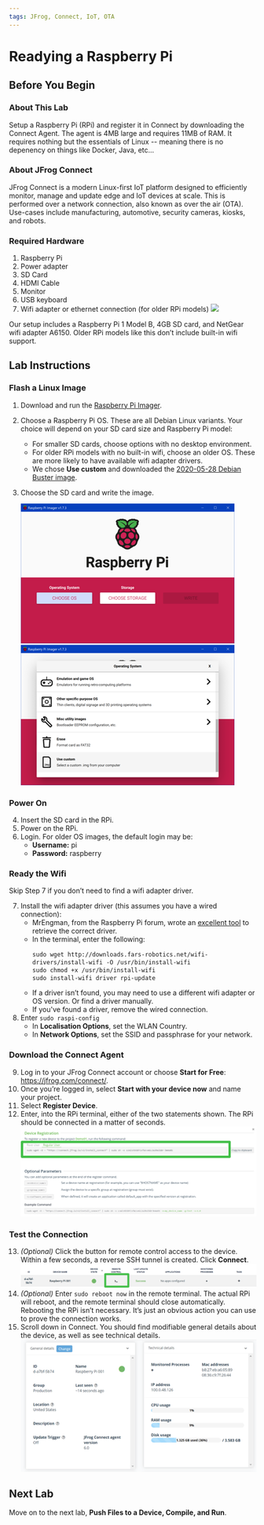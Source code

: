 ```yaml
---
tags: JFrog, Connect, IoT, OTA
---
```

# Readying a Raspberry Pi #

## Before You Begin ##

### About This Lab ###
Setup a Raspberry Pi (RPi) and register it in Connect by downloading the Connect Agent. The agent is 4MB large and requires 11MB of RAM. It requires nothing but the essentials of Linux -- meaning there is no depenency on things like Docker, Java, etc...

### About JFrog Connect ###
JFrog Connect is a modern Linux-first IoT platform designed to efficiently monitor, manage and update edge and IoT devices at scale. This is performed over a network connection, also known as over the air (OTA).
Use-cases include manufacturing, automotive, security cameras, kiosks, and robots.

### Required Hardware ###
1. Raspberry Pi
2. Power adapter
3. SD Card
4. HDMI Cable
5. Monitor
6. USB keyboard
7. Wifi adapter or ethernet connection (for older RPi models)
    ![](img/RPi.png)

Our setup includes a Raspberry Pi 1 Model B, 4GB SD card, and NetGear wifi adapter A6150. Older RPi models like this don’t include built-in wifi support.


## Lab Instructions ##
### Flash a Linux Image ###
1. Download and run the [Raspberry Pi Imager](https://www.raspberrypi.com/software/).
2. Choose a Raspberry Pi OS. These are all Debian Linux variants. Your choice will depend on your SD card size and Raspberry Pi model:
	- For smaller SD cards, choose options with no desktop environment.
	- For older RPi models with no built-in wifi, choose an older OS. These are more likely to have available wifi adapter drivers. 
	- We chose **Use custom** and downloaded the [2020-05-28 Debian Buster image](https://downloads.raspberrypi.org/raspios_lite_armhf/images/).
3. Choose the SD card and write the image.

    ![](img/Imager1.png)
    ![](img/Imager2.png)

### Power On ###
4. Insert the SD card in the RPi.
5. Power on the RPi.
6. Login. For older OS images, the default	login may be:
	- **Username:** pi
	- **Password:** raspberry

### Ready the Wifi ###
Skip Step 7 if you don’t need to find a wifi adapter driver.

7. Install the wifi adapter driver (this assumes you have a wired connection):
	- MrEngman, from the Raspberry Pi forum, wrote an [excellent tool](https://forums.raspberrypi.com/viewtopic.php?t=241593) to retrieve the correct driver.
	- In the terminal, enter the following:
        ````
        sudo wget http://downloads.fars-robotics.net/wifi-drivers/install-wifi -O /usr/bin/install-wifi
        sudo chmod +x /usr/bin/install-wifi
        sudo install-wifi driver rpi-update
        ````
    - If a driver isn’t found, you may need to use a different wifi adapter or OS version. Or find a driver manually. 
    - If you've found a driver, remove the wired connection. 
8. Enter ````sudo raspi-config````
	- In **Localisation Options**, set the WLAN Country.
	- In **Network Options**, set the SSID and passphrase for your network.

### Download the Connect Agent ###
9. Log in to your JFrog Connect account or choose **Start for Free**: https://jfrog.com/connect/.
10. Once you’re logged in, select **Start with your device now** and name your project.
11. Select **Register Device**.
12. Enter, into the RPi terminal, either of the two statements shown. The RPi should be connected in a matter of seconds.
    ![](img/DownloadAgent.png)

### Test the Connection ###
13. *(Optional)* Click the button for remote control access to the device. Within a few seconds, a reverse SSH tunnel is created. Click **Connect**.
    ![](img/RemoteControl1.png)
14. *(Optional)* Enter `sudo reboot now` in the remote terminal. The actual RPi will reboot, and the remote terminal should close automatically. Rebooting the RPi isn’t necessary. It’s just an obvious action you can use to prove the connection works.
15. Scroll down in Connect. You should find modifiable general details about the device, as well as see technical details.
    ![](img/Details.png)

## Next Lab ##
Move on to the next lab, **Push Files to a Device, Compile, and Run**.
